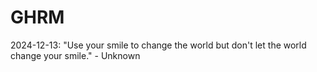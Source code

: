 # GHRM

2024-12-13: "Use your smile to change the world but don't let the world change your smile." - Unknown
